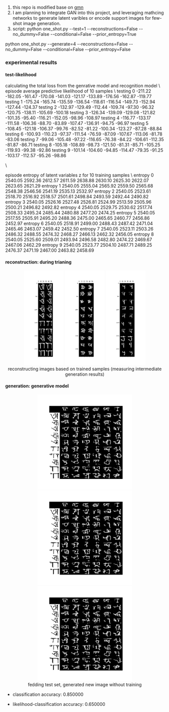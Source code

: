 1. this repo is modified base on [gmn](https://github.com/sbos/gmn)
2. I am planning to integrate GAN into this project, and leveraging mathcing networks to generate latent varibles or encode support images for few-shot image generation.
3. script:
python one_shot.py --test=1 --reconstructions=False --no_dummy=False --conditional=False --prior_entropy=True

python one_shot.py --generate=4 --reconstructions=False --no_dummy=False --conditional=False --prior_entropy=False

### experimental results


#### test-likelihood
calculating the total loss from the genrative model and recognition model \\
episode                   average predictive likelihood of 10 samples \\
testing 0 -211.22 -182.05 -161.47 -170.08 -141.03 -121.17 -133.89 -176.56 -162.87 -119.77
testing 1 -175.24 -165.74 -135.59 -136.54 -118.61 -116.54 -149.73 -152.94 -127.44 -124.37
testing 2 -132.97 -129.49 -112.44 -109.74 -97.30 -96.32 -120.75 -138.11 -105.69 -100.18
testing 3 -126.34 -139.09 -129.08 -121.82 -101.35 -95.40 -116.21 -152.05 -98.96 -108.97
testing 4 -116.77 -133.17 -111.58 -106.36 -88.70 -83.89 -107.47 -136.91 -94.75 -96.97 
testing 5 -108.45 -121.18 -106.37 -99.76 -82.52 -81.22 -100.34 -123.27 -87.28 -88.84
testing 6 -100.93 -110.23 -97.37 -111.54 -76.59 -87.09 -107.67 -113.06 -81.78 -83.06
testing 7 -99.06 -105.48 -97.22 -116.65 -76.38 -84.22 -106.61 -112.35 -81.87 -86.71
testing 8 -105.18 -108.89 -98.73 -121.50 -81.31 -85.71 -105.25 -119.93 -99.38 -92.86
testing 9 -101.14 -104.60 -94.85 -114.47 -79.35 -91.25 -103.17 -112.57 -95.26 -98.86

\\

episode                entropy of latent variables z for 10 training samples \\
entropy 0 2540.05 2592.36 2612.57 2611.59 2638.88 2630.10 2625.30 2622.07 2623.65 2621.29
entropy 1 2540.05 2555.04 2565.92 2559.50 2565.68 2548.38 2546.56 2541.19 2535.13 2532.97
entropy 2 2540.05 2523.61 2518.70 2516.92 2518.57 2501.61 2498.84 2493.59 2492.44 2490.82
entropy 3 2540.05 2526.16 2527.48 2526.81 2524.99 2513.59 2505.96 2500.21 2496.82 2492.82
entropy 4 2540.05 2529.75 2530.62 2517.74 2508.33 2495.24 2485.44 2480.88 2477.20 2474.25
entropy 5 2540.05 2517.55 2505.91 2495.20 2488.36 2475.00 2465.65 2460.77 2456.86 2452.97
entropy 6 2540.05 2518.91 2499.00 2488.43 2487.42 2471.04 2465.46 2463.07 2459.42 2452.50
entropy 7 2540.05 2523.11 2503.26 2486.32 2488.55 2474.32 2468.27 2466.13 2462.32 2456.05
entropy 8 2540.05 2525.60 2509.01 2493.94 2496.58 2482.80 2474.22 2469.67 2467.06 2462.29
entropy 9 2540.05 2523.77 2504.10 2487.71 2489.25 2476.37 2471.19 2467.00 2463.82 2458.69


#### reconstruction: during trianing
 
<div align="center">
<img src="/GMN/images/constructed/Figure_1.png" height="300px" alt="constructed_1" >
<img src="/GMN/images/constructed/Figure_1-1.png" height="300px" alt="constructed_2" >
<img src="/GMN/images/constructed/Figure_1-2.png" height="300px" alt="constructed_3" >
</div>
<center>reconstructing images based on trained samples (measuring intermediate generation results) </center>






#### generation: generative model

<div align="center">
<img src="/GMN/images/generated/Figure_1.png" height="300px" alt="generated_1" >
<img src="/GMN/images/generated/Figure_1-1.png" height="300px" alt="generated_2" >
<img src="/GMN/images/generated/Figure_1-2.png" height="300px" alt="generated_3" >
</div>
<center>fedding test set, generated new image without training</center>


* classification
accuracy: 0.850000

* likelihood-classification
accuracy: 0.650000